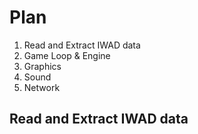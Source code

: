 # Plan

1. Read and Extract IWAD data
2. Game Loop & Engine
3. Graphics
4. Sound
5. Network

## Read and Extract IWAD data


